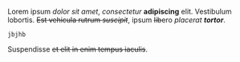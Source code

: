 Lorem ipsum *dolor sit amet*, *consectetur* **adipiscing** elit.
Vestibulum lobortis. ~~Est vehicula rutrum *suscipit*~~, ipsum ~~lib~~ero *placerat **tortor***.
    
    jbjhb
Suspendisse ~~et elit in enim tempus iaculis~~.
